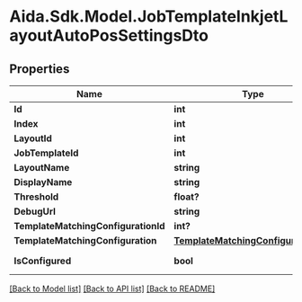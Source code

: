 # Aida.Sdk.Model.JobTemplateInkjetLayoutAutoPosSettingsDto

## Properties

Name | Type | Description | Notes
------------ | ------------- | ------------- | -------------
**Id** | **int** |  | [optional] 
**Index** | **int** |  | [optional] 
**LayoutId** | **int** |  | [optional] 
**JobTemplateId** | **int** |  | [optional] 
**LayoutName** | **string** |  | [optional] 
**DisplayName** | **string** |  | [optional] 
**Threshold** | **float?** |  | [optional] 
**DebugUrl** | **string** |  | [optional] 
**TemplateMatchingConfigurationId** | **int?** |  | [optional] 
**TemplateMatchingConfiguration** | [**TemplateMatchingConfigurationDto**](TemplateMatchingConfigurationDto.md) |  | [optional] 
**IsConfigured** | **bool** |  | [optional] [readonly] 

[[Back to Model list]](../README.md#documentation-for-models) [[Back to API list]](../README.md#documentation-for-api-endpoints) [[Back to README]](../README.md)

